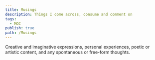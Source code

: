 ```yaml
---
title: Musings
description: Things I come across, consume and comment on
tags:
  - MOC
publish: true
path: /Musings
---
```

Creative and imaginative expressions, personal experiences, poetic or artistic content, and any spontaneous or free-form thoughts.


